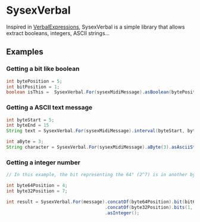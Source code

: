 # SysexVerbal

Inspired in [VerbalExpressions](https://github.com/VerbalExpressions), SysexVerbal is a simple library that allows extract booleans, integers, ASCII strings...

## Examples

### Getting a bit like boolean

```java
int bytePosition = 5;
int bitPosition = 1;
boolean isThis =  SysexVerbal.For(sysexMidiMessage).asBoolean(bytePosition, bitPosition);
```

### Getting a ASCII text message

```java
int byteStart = 5;
int byteEnd = 15
String text = SysexVerbal.For(sysexMidiMessage).interval(byteStart, byteEnd).asAsciiString();

int aByte = 3;
String character = SysexVerbal.For(sysexMidiMessage).aByte(3).asAsciiString();
```

### Getting a integer number

```java
// In this example, the bit representing the 64° (2^7) is in another byte!

int byte64Position = 4;
int byte32Position = 7;

int result = SysexVerbal.For(message).concatOf(byte64Position).bit(bit64Position)
									 .concatOf(byte32Position).bits(1, 7)
									 .asInteger();
```

